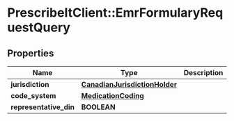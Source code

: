 # PrescribeItClient::EmrFormularyRequestQuery

## Properties
Name | Type | Description | Notes
------------ | ------------- | ------------- | -------------
**jurisdiction** | [**CanadianJurisdictionHolder**](CanadianJurisdictionHolder.md) |  | 
**code_system** | [**MedicationCoding**](MedicationCoding.md) |  | 
**representative_din** | **BOOLEAN** |  | [optional] 

